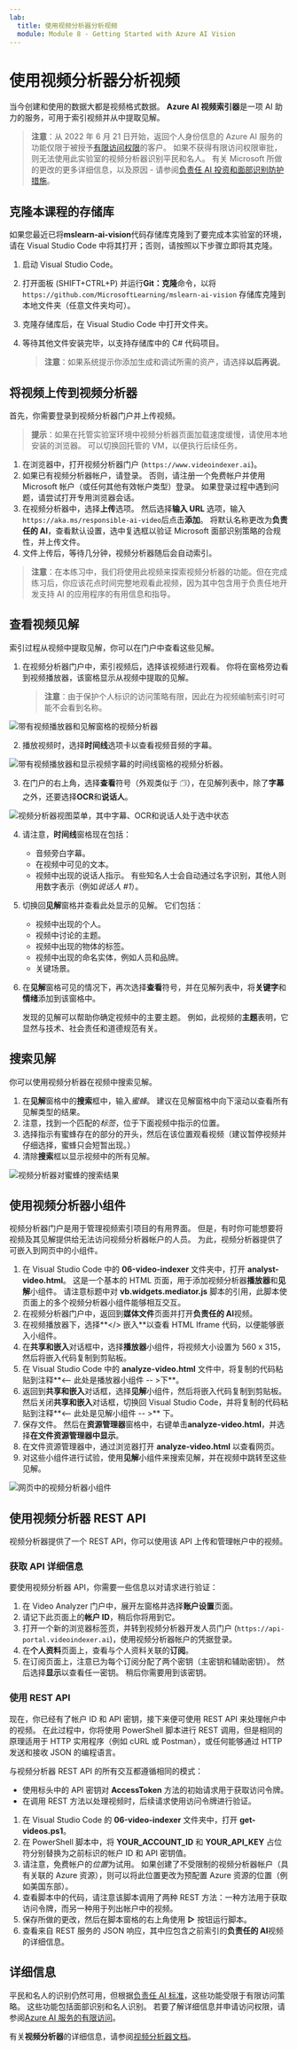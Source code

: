 ```yaml
---
lab:
  title: 使用视频分析器分析视频
  module: Module 8 - Getting Started with Azure AI Vision
---
```


# 使用视频分析器分析视频

当今创建和使用的数据大都是视频格式数据。 **Azure AI 视频索引器**是一项 AI 助力的服务，可用于索引视频并从中提取见解。

> **注意**：从 2022 年 6 月 21 日开始，返回个人身份信息的 Azure AI 服务的功能仅限于被授予[有限访问权限](https://docs.microsoft.com/azure/cognitive-services/cognitive-services-limited-access)的客户。 如果不获得有限访问权限审批，则无法使用此实验室的视频分析器识别平民和名人。 有关 Microsoft 所做的更改的更多详细信息，以及原因 - 请参阅[负责任 AI 投资和面部识别防护措施](https://azure.microsoft.com/blog/responsible-ai-investments-and-safeguards-for-facial-recognition/)。

## 克隆本课程的存储库

如果您最近已将**mslearn-ai-vision**代码存储库克隆到了要完成本实验室的环境，请在 Visual Studio Code 中将其打开；否则，请按照以下步骤立即将其克隆。

1. 启动 Visual Studio Code。
2. 打开面板 (SHIFT+CTRL+P) 并运行**Git：克隆**命令，以将 `https://github.com/MicrosoftLearning/mslearn-ai-vision` 存储库克隆到本地文件夹（任意文件夹均可）。
3. 克隆存储库后，在 Visual Studio Code 中打开文件夹。
4. 等待其他文件安装完毕，以支持存储库中的 C# 代码项目。

    > **注意**：如果系统提示你添加生成和调试所需的资产，请选择**以后再说**。

## 将视频上传到视频分析器

首先，你需要登录到视频分析器门户并上传视频。

> **提示**：如果在托管实验室环境中视频分析器页面加载速度缓慢，请使用本地安装的浏览器。 可以切换回托管的 VM，以便执行后续任务。

1. 在浏览器中，打开视频分析器门户 (`https://www.videoindexer.ai`)。
2. 如果已有视频分析器帐户，请登录。 否则，请注册一个免费帐户并使用 Microsoft 帐户（或任何其他有效帐户类型）登录。 如果登录过程中遇到问题，请尝试打开专用浏览器会话。
3. 在视频分析器中，选择**上传**选项。 然后选择**输入 URL** 选项，输入`https://aka.ms/responsible-ai-video`后点击**添加**。 将默认名称更改为**负责任的 AI**，查看默认设置，选中复选框以验证 Microsoft 面部识别策略的合规性，并上传文件。
4. 文件上传后，等待几分钟，视频分析器随后会自动索引。

> **注意**：在本练习中，我们将使用此视频来探索视频分析器的功能。但在完成练习后，你应该花点时间完整地观看此视频，因为其中包含用于负责任地开发支持 AI 的应用程序的有用信息和指导。 

## 查看视频见解

索引过程从视频中提取见解，你可以在门户中查看这些见解。

1. 在视频分析器门户中，索引视频后，选择该视频进行观看。 你将在窗格旁边看到视频播放器，该窗格显示从视频中提取的见解。

    > **注意**：由于保护个人标识的访问策略有限，因此在为视频编制索引时可能不会看到名称。

![带有视频播放器和见解窗格的视频分析器](../media/video-indexer-insights.png)

2. 播放视频时，选择**时间线**选项卡以查看视频音频的字幕。

![带有视频播放器和显示视频字幕的时间线窗格的视频分析器。](../media/video-indexer-transcript.png)

3. 在门户的右上角，选择**查看**符号（外观类似于 &#128455;），在见解列表中，除了**字幕**之外，还要选择**OCR**和**说话人**。

![视频分析器视图菜单，其中字幕、OCR和说话人处于选中状态](../media/video-indexer-view-menu.png)

4. 请注意，**时间线**窗格现在包括：
    - 音频旁白字幕。
    - 在视频中可见的文本。
    - 视频中出现的说话人指示。 有些知名人士会自动通过名字识别，其他人则用数字表示（例如*说话人 #1*）。
5. 切换回**见解**窗格并查看此处显示的见解。 它们包括：
    - 视频中出现的个人。
    - 视频中讨论的主题。
    - 视频中出现的物体的标签。
    - 视频中出现的命名实体，例如人员和品牌。
    - 关键场景。
6. 在**见解**窗格可见的情况下，再次选择**查看**符号，并在见解列表中，将**关键字**和**情绪**添加到该窗格中。

    发现的见解可以帮助你确定视频中的主要主题。 例如，此视频的**主题**表明，它显然与技术、社会责任和道德规范有关。

## 搜索见解

你可以使用视频分析器在视频中搜索见解。

1. 在**见解**窗格中的**搜索**框中，输入*蜜蜂*。 建议在见解窗格中向下滚动以查看所有见解类型的结果。
2. 注意，找到一个匹配的*标签*，位于下面视频中指示的位置。
3. 选择指示有蜜蜂存在的部分的开头，然后在该位置观看视频（建议暂停视频并仔细选择，蜜蜂只会短暂出现。）
4. 清除**搜索**框以显示视频中的所有见解。

![视频分析器对蜜蜂的搜索结果](../media/video-indexer-search.png)

## 使用视频分析器小组件

视频分析器门户是用于管理视频索引项目的有用界面。 但是，有时你可能想要将视频及其见解提供给无法访问视频分析器帐户的人员。 为此，视频分析器提供了可嵌入到网页中的小组件。

1. 在 Visual Studio Code 中的 **06-video-indexer** 文件夹中，打开 **analyst-video.html**。 这是一个基本的 HTML 页面，用于添加视频分析器**播放器**和**见解**小组件。 请注意标题中对 **vb.widgets.mediator.js** 脚本的引用，此脚本使页面上的多个视频分析器小组件能够相互交互。
2. 在视频分析器门户中，返回到**媒体文件**页面并打开**负责任的 AI**视频。
3. 在视频播放器下，选择**&lt;/&gt; 嵌入**以查看 HTML Iframe 代码，以便能够嵌入小组件。
4. 在**共享和嵌入**对话框中，选择**播放器**小组件，将视频大小设置为 560 x 315，然后将嵌入代码复制到剪贴板。
5. 在 Visual Studio Code 中的 **analyze-video.html** 文件中，将复制的代码粘贴到注释**&lt;-- 此处是播放器小组件 -- &gt;下**。
6. 返回到**共享和嵌入**对话框，选择**见解**小组件，然后将嵌入代码复制到剪贴板。 然后关闭**共享和嵌入**对话框，切换回 Visual Studio Code，并将复制的代码粘贴到注释**&lt;-- 此处是见解小组件 -- &gt;** 下。
7. 保存文件。 然后在**资源管理器**窗格中，右键单击**analyze-video.html**，并选择**在文件资源管理器中显示**。
8. 在文件资源管理器中，通过浏览器打开 **analyze-video.html** 以查看网页。
9. 对这些小组件进行试验，使用**见解**小组件来搜索见解，并在视频中跳转至这些见解。

![网页中的视频分析器小组件](../media/video-indexer-widgets.png)

## 使用视频分析器 REST API

视频分析器提供了一个 REST API，你可以使用该 API 上传和管理帐户中的视频。

### 获取 API 详细信息

要使用视频分析器 API，你需要一些信息以对请求进行验证：

1. 在 Video Analyzer 门户中，展开左窗格并选择**账户设置**页面。
2. 请记下此页面上的**帐户 ID**，稍后你将用到它。
3. 打开一个新的浏览器标签页，并转到视频分析器开发人员门户 (`https://api-portal.videoindexer.ai`)，使用视频分析器帐户的凭据登录。
4. 在**个人资料**页面上，查看与个人资料关联的**订阅**。
5. 在订阅页面上，注意已为每个订阅分配了两个密钥（主密钥和辅助密钥）。 然后选择**显示**以查看任一密钥。 稍后你需要用到该密钥。

### 使用 REST API

现在，你已经有了帐户 ID 和 API 密钥，接下来便可使用 REST API 来处理帐户中的视频。 在此过程中，你将使用 PowerShell 脚本进行 REST 调用，但是相同的原理适用于 HTTP 实用程序（例如 cURL 或 Postman），或任何能够通过 HTTP 发送和接收 JSON 的编程语言。

与视频分析器 REST API 的所有交互都遵循相同的模式：

- 使用标头中的 API 密钥对 **AccessToken** 方法的初始请求用于获取访问令牌。
- 在调用 REST 方法以处理视频时，后续请求使用访问令牌进行验证。

1. 在 Visual Studio Code 的 **06-video-indexer** 文件夹中，打开 **get-videos.ps1**。
2. 在 PowerShell 脚本中，将 **YOUR_ACCOUNT_ID** 和 **YOUR_API_KEY** 占位符分别替换为之前标识的帐户 ID 和 API 密钥值。
3. 请注意，免费帐户的*位置*为试用。 如果创建了不受限制的视频分析器帐户（具有关联的 Azure 资源），则可以将此位置更改为预配置 Azure 资源的位置（例如美国东部）。
4. 查看脚本中的代码，请注意该脚本调用了两种 REST 方法：一种方法用于获取访问令牌，而另一种用于列出帐户中的视频。
5. 保存所做的更改，然后在脚本窗格的右上角使用 **&#9655;** 按钮运行脚本。
6. 查看来自 REST 服务的 JSON 响应，其中应包含之前索引的**负责任的 AI**视频的详细信息。

## 详细信息

平民和名人的识别仍然可用，但根据[负责任 AI 标准](https://aka.ms/aah91ff)，这些功能受限于有限访问策略。 这些功能包括面部识别和名人识别。 若要了解详细信息并申请访问权限，请参阅[Azure AI 服务的有限访问](https://docs.microsoft.com/azure/cognitive-services/cognitive-services-limited-access)。

有关**视频分析器**的详细信息，请参阅[视频分析器文档](https://docs.microsoft.com/azure/azure-video-analyzer/video-analyzer-for-media-docs/)。
